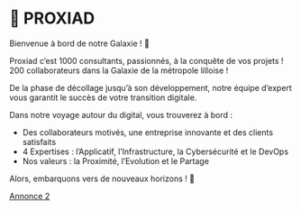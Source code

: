 # 🚀 PROXIAD

Bienvenue à bord de notre Galaxie ! 💙

Proxiad c’est 1000 consultants, passionnés, à la conquête de vos projets !
200 collaborateurs dans la Galaxie de la métropole lilloise !

De la phase de décollage jusqu’à son développement, notre équipe d’expert vous garantit le succès de votre transition digitale.

Dans notre voyage autour du digital, vous trouverez à bord :
-	Des collaborateurs motivés, une entreprise innovante et des clients satisfaits
-	4 Expertises : l’Applicatif, l’Infrastructure, la Cybersécurité et le DevOps
-	Nos valeurs : la Proximité, l’Evolution et le Partage

Alors, embarquons vers de nouveaux horizons ! 🚀



[Annonce 2](https://github.com/Hunswegle/recrutement_ets/blob/main/ANNONCE-2.md)



<!---
Hunswegle/Hunswegle is a ✨ special ✨ repository because its `README.md` (this file) appears on your GitHub profile.
You can click the Preview link to take a look at your changes.
--->


